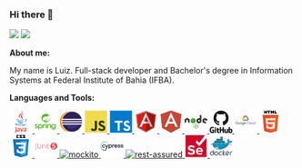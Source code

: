 ### Hi there 👋

<a href="https://www.linkedin.com/in/luizhcdev/"><img src="https://img.shields.io/badge/-Luiz Castro-0077B5?style=flat&logo=Linkedin&logoColor=white"/></a>
<a href="mailto:luizcastro2122@gmail.com"><img src="https://img.shields.io/badge/-luizcastro2122@gmail.com-D14836?style=flat&logo=Gmail&logoColor=white"/></a>

**About me:**

My name is Luiz. Full-stack developer and Bachelor's degree in Information Systems at Federal Institute of Bahia (IFBA).

**Languages and Tools:**

<p align="left"> 
  <a href="https://www.java.com" target="_blank" rel="noreferrer"> 
    <img src="https://raw.githubusercontent.com/devicons/devicon/master/icons/java/java-original-wordmark.svg" alt="java" width="40" height="40"/> 
  </a> 
  <a href="https://spring.io/" target="_blank" rel="noreferrer"> 
    <img src="https://raw.githubusercontent.com/devicons/devicon/master/icons/spring/spring-original-wordmark.svg" alt="spring" width="40" height="40"/> 
  </a> 
  <a href="https://www.eclipse.org/" target="_blank" rel="noreferrer">
    <img src="https://raw.githubusercontent.com/devicons/devicon/master/icons/eclipse/eclipse-original.svg" alt="eclipse" width="40" height="40"/>
  </a>
  <a href="https://developer.mozilla.org/en-US/docs/Web/JavaScript" target="_blank" rel="noreferrer"> 
    <img src="https://raw.githubusercontent.com/devicons/devicon/master/icons/javascript/javascript-original.svg" alt="javascript" width="40" height="40"/> 
  </a> 
  <a href="https://www.typescriptlang.org/" target="_blank" rel="noreferrer"> 
    <img src="https://raw.githubusercontent.com/devicons/devicon/master/icons/typescript/typescript-original.svg" alt="typescript" width="40" height="40"/> 
  </a> 
  <a href="https://angular.io" target="_blank" rel="noreferrer"> 
    <img src="https://raw.githubusercontent.com/devicons/devicon/master/icons/angularjs/angularjs-original.svg" alt="angular" width="40" height="40"/> 
  </a>
  <a href="https://angularjs.org" target="_blank" rel="noreferrer"> 
    <img src="https://raw.githubusercontent.com/devicons/devicon/develop/icons/angularjs/angularjs-plain.svg" alt="angularjs" width="40" height="40"/> 
  </a>
  <a href="https://nodejs.org" target="_blank" rel="noreferrer"> 
    <img src="https://raw.githubusercontent.com/devicons/devicon/master/icons/nodejs/nodejs-original-wordmark.svg" alt="nodejs" width="40" height="40"/> 
  </a> 
  <a href="https://github.com/features/actions" target="_blank" rel="noreferrer">
    <img src="https://raw.githubusercontent.com/devicons/devicon/master/icons/github/github-original-wordmark.svg" alt="github actions" width="40" height="40"/>
  </a>
  <a href="https://cloud.google.com" target="_blank" rel="noreferrer"> 
    <img src="https://raw.githubusercontent.com/devicons/devicon/master/icons/googlecloud/googlecloud-original-wordmark.svg" alt="google cloud" width="40" height="40"/> 
  </a>
  <a href="https://www.w3.org/html/" target="_blank" rel="noreferrer"> 
    <img src="https://raw.githubusercontent.com/devicons/devicon/master/icons/html5/html5-original-wordmark.svg" alt="html5" width="40" height="40"/> 
  </a> 
  <a href="https://www.w3schools.com/css/" target="_blank" rel="noreferrer"> 
    <img src="https://raw.githubusercontent.com/devicons/devicon/master/icons/css3/css3-original-wordmark.svg" alt="css3" width="40" height="40"/> 
  </a> 
  <a href="https://junit.org/junit5/" target="_blank" rel="noreferrer">
    <img src="https://raw.githubusercontent.com/devicons/devicon/master/icons/junit/junit-plain-wordmark.svg" alt="junit" width="40" height="40"/>
  </a>
  <a href="https://site.mockito.org/" target="_blank" rel="noreferrer">
    <img src="https://raw.githubusercontent.com/devicons/devicon/master/icons/mockito/mockito-plain.svg" alt="mockito" width="40" height="40"/>
  </a>
  <a href="https://www.cypress.io" target="_blank" rel="noreferrer">
    <img src="https://raw.githubusercontent.com/devicons/devicon/master/icons/cypressio/cypressio-original-wordmark.svg" alt="cypress" width="40" height="40"/>
  </a>
  <a href="https://rest-assured.io/" target="_blank" rel="noreferrer">
    <img src="https://avatars.githubusercontent.com/u/8315333" alt="rest-assured" width="40" height="40"/>
  </a>
  <a href="https://www.selenium.dev" target="_blank" rel="noreferrer"> 
    <img src="https://raw.githubusercontent.com/devicons/devicon/master/icons/selenium/selenium-original.svg" alt="selenium" width="40" height="40"/> 
  </a> 
  <a href="https://www.docker.com/" target="_blank" rel="noreferrer"> 
    <img src="https://raw.githubusercontent.com/devicons/devicon/master/icons/docker/docker-original-wordmark.svg" alt="docker" width="40" height="40"/> 
  </a> 
</p>
